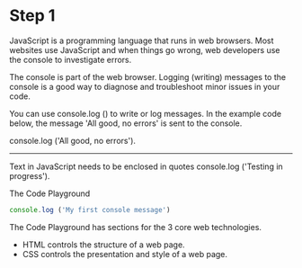 # Step 1 #
JavaScript is a programming language that runs in web browsers. Most websites use JavaScript and when things go wrong, web developers use the console to investigate errors.

The console is part of the web browser. Logging (writing) messages to the console is a good way to diagnose and troubleshoot minor issues in your code.

You can use console.log () to write or log messages. In the example code below, the message 'All good, no errors' is sent to the console.

console.log ('All good, no errors').

---
Text in JavaScript needs to be enclosed in quotes
console.log ('Testing in progress').

The Code Playground

```javascript
console.log ('My first console message')
```

The Code Playground has sections for the 3 core web technologies.
- HTML controls the structure of a web page.
- CSS controls the presentation and style of a web page.




